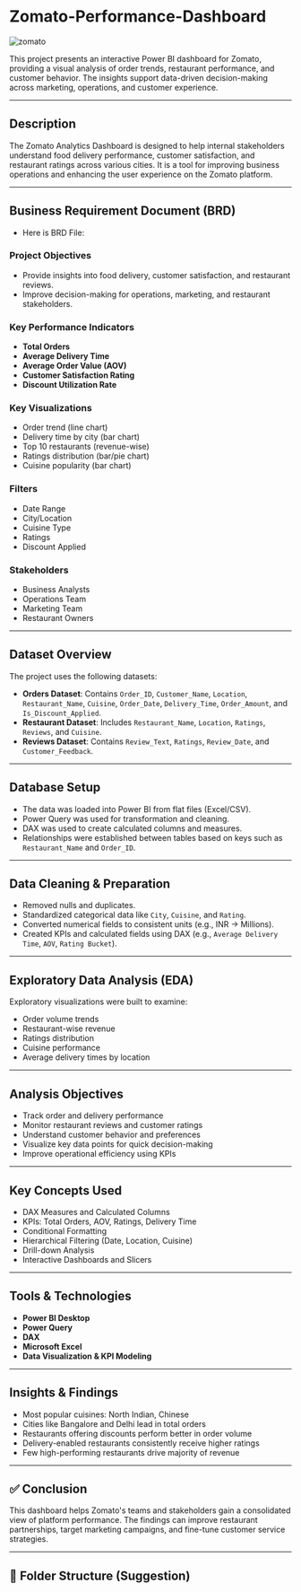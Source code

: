 # Zomato-Performance-Dashboard

  ![zomato](https://github.com/user-attachments/assets/26c7fa35-3cad-420d-ad68-408e3851fe03)

This project presents an interactive Power BI dashboard for Zomato, providing a visual analysis of order trends, restaurant performance, and customer behavior. The insights support data-driven decision-making across marketing, operations, and customer experience.

---


## Description

The Zomato Analytics Dashboard is designed to help internal stakeholders understand food delivery performance, customer satisfaction, and restaurant ratings across various cities. It is a tool for improving business operations and enhancing the user experience on the Zomato platform.

---

## Business Requirement Document (BRD)

- Here is BRD File: 
### Project Objectives
- Provide insights into food delivery, customer satisfaction, and restaurant reviews.
- Improve decision-making for operations, marketing, and restaurant stakeholders.

### Key Performance Indicators
- **Total Orders**
- **Average Delivery Time**
- **Average Order Value (AOV)**
- **Customer Satisfaction Rating**
- **Discount Utilization Rate**

### Key Visualizations
- Order trend (line chart)
- Delivery time by city (bar chart)
- Top 10 restaurants (revenue-wise)
- Ratings distribution (bar/pie chart)
- Cuisine popularity (bar chart)

### Filters
- Date Range
- City/Location
- Cuisine Type
- Ratings
- Discount Applied

### Stakeholders
- Business Analysts
- Operations Team
- Marketing Team
- Restaurant Owners

---


## Dataset Overview

The project uses the following datasets:

- **Orders Dataset**: Contains `Order_ID`, `Customer_Name`, `Location`, `Restaurant_Name`, `Cuisine`, `Order_Date`, `Delivery_Time`, `Order_Amount`, and `Is_Discount_Applied`.
- **Restaurant Dataset**: Includes `Restaurant_Name`, `Location`, `Ratings`, `Reviews`, and `Cuisine`.
- **Reviews Dataset**: Contains `Review_Text`, `Ratings`, `Review_Date`, and `Customer_Feedback`.

---

## Database Setup

- The data was loaded into Power BI from flat files (Excel/CSV).
- Power Query was used for transformation and cleaning.
- DAX was used to create calculated columns and measures.
- Relationships were established between tables based on keys such as `Restaurant_Name` and `Order_ID`.

---

##  Data Cleaning & Preparation

- Removed nulls and duplicates.
- Standardized categorical data like `City`, `Cuisine`, and `Rating`.
- Converted numerical fields to consistent units (e.g., INR → Millions).
- Created KPIs and calculated fields using DAX (e.g., `Average Delivery Time`, `AOV`, `Rating Bucket`).

---

## Exploratory Data Analysis (EDA)

Exploratory visualizations were built to examine:

- Order volume trends
- Restaurant-wise revenue
- Ratings distribution
- Cuisine performance
- Average delivery times by location

---

##  Analysis Objectives

- Track order and delivery performance
- Monitor restaurant reviews and customer ratings
- Understand customer behavior and preferences
- Visualize key data points for quick decision-making
- Improve operational efficiency using KPIs

---

## Key Concepts Used

- DAX Measures and Calculated Columns
- KPIs: Total Orders, AOV, Ratings, Delivery Time
- Conditional Formatting
- Hierarchical Filtering (Date, Location, Cuisine)
- Drill-down Analysis
- Interactive Dashboards and Slicers

---

## Tools & Technologies

- **Power BI Desktop**
- **Power Query**
- **DAX**
- **Microsoft Excel**
- **Data Visualization & KPI Modeling**

---

## Insights & Findings

- Most popular cuisines: North Indian, Chinese
- Cities like Bangalore and Delhi lead in total orders
- Restaurants offering discounts perform better in order volume
- Delivery-enabled restaurants consistently receive higher ratings
- Few high-performing restaurants drive majority of revenue

---

## ✅ Conclusion

This dashboard helps Zomato's teams and stakeholders gain a consolidated view of platform performance. The findings can improve restaurant partnerships, target marketing campaigns, and fine-tune customer service strategies.

---



## 📁 Folder Structure (Suggestion)


